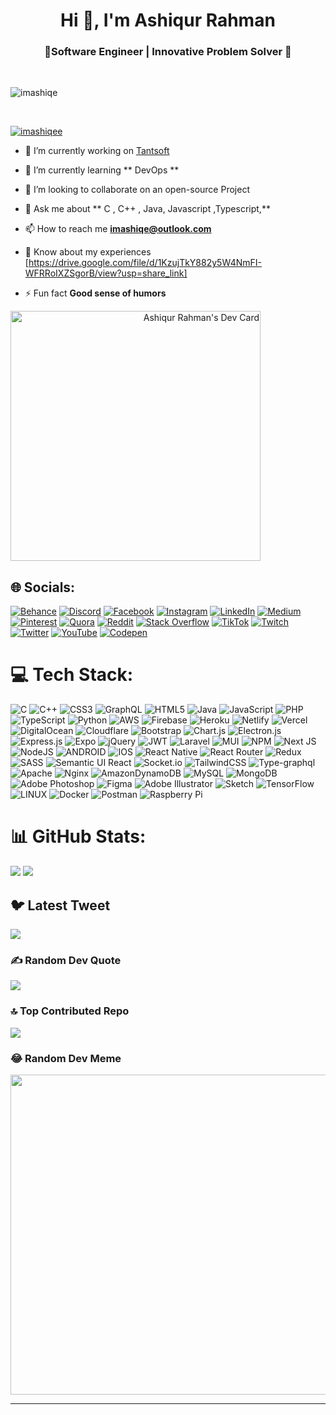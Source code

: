 

<h1 align="center">Hi 👋, I'm Ashiqur Rahman</h1>
<h3 align="center">🚀Software Engineer |  Innovative Problem Solver 🤖 </h3>




</br>

<p align="left"> <img src="https://komarev.com/ghpvc/?username=imashiqe&label=Profile%20views&color=0e75b6&style=flat" alt="imashiqe" /> </p>
</br>

<p align="left"> <a href="https://twitter.com/imashiqee" target="blank"><img src="https://img.shields.io/twitter/follow/imashiqee?logo=twitter&style=for-the-badge" alt="imashiqee" /></a> </p>


- 🔭 I’m currently working on [Tantsoft](https://tantsoft.com/)

- 🌱 I’m currently learning ** DevOps **

- 👯 I’m looking to collaborate on an open-source Project

- 💬 Ask me about ** C , C++ , Java, Javascript ,Typescript,**

- 📫 How to reach me **imashiqe@outlook.com**

- 📄 Know about my experiences [https://drive.google.com/file/d/1KzujTkY882y5W4NmFI-WFRRoIXZSgorB/view?usp=share_link]

- ⚡ Fun fact **Good sense of humors**

<a align="right" href="https://app.daily.dev/imashiqe"><img src="https://api.daily.dev/devcards/bfee3ac3e3f046cf832acf7562d0673b.png?r=w0f" width="400" alt="Ashiqur Rahman's Dev Card"/></a>

## 🌐 Socials:
[![Behance](https://img.shields.io/badge/Behance-1769ff?logo=behance&logoColor=white)](https://behance.net/imashiqe) [![Discord](https://img.shields.io/badge/Discord-%237289DA.svg?logo=discord&logoColor=white)](https://discord.gg/imashiqe) [![Facebook](https://img.shields.io/badge/Facebook-%231877F2.svg?logo=Facebook&logoColor=white)](https://www.facebook.com/imashiqee) [![Instagram](https://img.shields.io/badge/Instagram-%23E4405F.svg?logo=Instagram&logoColor=white)](https://instagram.com/imashiqe) [![LinkedIn](https://img.shields.io/badge/LinkedIn-%230077B5.svg?logo=linkedin&logoColor=white)](https://www.linkedin.com/imashiqe) [![Medium](https://img.shields.io/badge/Medium-12100E?logo=medium&logoColor=white)](https://medium.com/@imashiqe) [![Pinterest](https://img.shields.io/badge/Pinterest-%23E60023.svg?logo=Pinterest&logoColor=white)](https://pinterest.com/imashiqe) [![Quora](https://img.shields.io/badge/Quora-%23B92B27.svg?logo=Quora&logoColor=white)](https://quora.com/profile/imashiqe) [![Reddit](https://img.shields.io/badge/Reddit-%23FF4500.svg?logo=Reddit&logoColor=white)](https://reddit.com/user/imashiqe) [![Stack Overflow](https://img.shields.io/badge/-Stackoverflow-FE7A16?logo=stack-overflow&logoColor=white)](https://stackoverflow.com/users/imashiqe) [![TikTok](https://img.shields.io/badge/TikTok-%23000000.svg?logo=TikTok&logoColor=white)](https://tiktok.com/@imashiqe) [![Twitch](https://img.shields.io/badge/Twitch-%239146FF.svg?logo=Twitch&logoColor=white)](https://twitch.tv/imashiqe) [![Twitter](https://img.shields.io/badge/Twitter-%231DA1F2.svg?logo=Twitter&logoColor=white)](https://twitter.com/imashiqee) [![YouTube](https://img.shields.io/badge/YouTube-%23FF0000.svg?logo=YouTube&logoColor=white)](https://www.youtube.com/@tantsoft) [![Codepen](https://img.shields.io/badge/Codepen-000000?style=for-the-badge&logo=codepen&logoColor=white)](https://codepen.io/imashiqe) 

# 💻 Tech Stack:
![C](https://img.shields.io/badge/c-%2300599C.svg?style=for-the-badge&logo=c&logoColor=white) ![C++](https://img.shields.io/badge/c++-%2300599C.svg?style=for-the-badge&logo=c%2B%2B&logoColor=white) ![CSS3](https://img.shields.io/badge/css3-%231572B6.svg?style=for-the-badge&logo=css3&logoColor=white) ![GraphQL](https://img.shields.io/badge/-GraphQL-E10098?style=for-the-badge&logo=graphql&logoColor=white) ![HTML5](https://img.shields.io/badge/html5-%23E34F26.svg?style=for-the-badge&logo=html5&logoColor=white) ![Java](https://img.shields.io/badge/java-%23ED8B00.svg?style=for-the-badge&logo=java&logoColor=white) ![JavaScript](https://img.shields.io/badge/javascript-%23323330.svg?style=for-the-badge&logo=javascript&logoColor=%23F7DF1E) ![PHP](https://img.shields.io/badge/php-%23777BB4.svg?style=for-the-badge&logo=php&logoColor=white) ![TypeScript](https://img.shields.io/badge/typescript-%23007ACC.svg?style=for-the-badge&logo=typescript&logoColor=white) ![Python](https://img.shields.io/badge/python-3670A0?style=for-the-badge&logo=python&logoColor=ffdd54) ![AWS](https://img.shields.io/badge/AWS-%23FF9900.svg?style=for-the-badge&logo=amazon-aws&logoColor=white)  ![Firebase](https://img.shields.io/badge/firebase-%23039BE5.svg?style=for-the-badge&logo=firebase) ![Heroku](https://img.shields.io/badge/heroku-%23430098.svg?style=for-the-badge&logo=heroku&logoColor=white) ![Netlify](https://img.shields.io/badge/netlify-%23000000.svg?style=for-the-badge&logo=netlify&logoColor=#00C7B7) ![Vercel](https://img.shields.io/badge/vercel-%23000000.svg?style=for-the-badge&logo=vercel&logoColor=white) ![DigitalOcean](https://img.shields.io/badge/DigitalOcean-%230167ff.svg?style=for-the-badge&logo=digitalOcean&logoColor=white)  ![Cloudflare](https://img.shields.io/badge/Cloudflare-F38020?style=for-the-badge&logo=Cloudflare&logoColor=white) ![Bootstrap](https://img.shields.io/badge/bootstrap-%23563D7C.svg?style=for-the-badge&logo=bootstrap&logoColor=white) ![Chart.js](https://img.shields.io/badge/chart.js-F5788D.svg?style=for-the-badge&logo=chart.js&logoColor=white) ![Electron.js](https://img.shields.io/badge/Electron-191970?style=for-the-badge&logo=Electron&logoColor=white) ![Express.js](https://img.shields.io/badge/express.js-%23404d59.svg?style=for-the-badge&logo=express&logoColor=%2361DAFB) ![Expo](https://img.shields.io/badge/expo-1C1E24?style=for-the-badge&logo=expo&logoColor=#D04A37) ![jQuery](https://img.shields.io/badge/jquery-%230769AD.svg?style=for-the-badge&logo=jquery&logoColor=white) ![JWT](https://img.shields.io/badge/JWT-black?style=for-the-badge&logo=JSON%20web%20tokens) ![Laravel](https://img.shields.io/badge/laravel-%23FF2D20.svg?style=for-the-badge&logo=laravel&logoColor=white) ![MUI](https://img.shields.io/badge/MUI-%230081CB.svg?style=for-the-badge&logo=material-ui&logoColor=white) ![NPM](https://img.shields.io/badge/NPM-%23000000.svg?style=for-the-badge&logo=npm&logoColor=white) ![Next JS](https://img.shields.io/badge/Next-black?style=for-the-badge&logo=next.js&logoColor=white) ![NodeJS](https://img.shields.io/badge/node.js-6DA55F?style=for-the-badge&logo=node.js&logoColor=white) ![ANDROID](https://img.shields.io/badge/android-%2320232a.svg?style=for-the-badge&logo=android&logoColor=%a4c639) ![IOS](https://img.shields.io/badge/IOS-%2320232a.svg?style=for-the-badge&logo=apple&logoColor=white) ![React Native](https://img.shields.io/badge/react_native-%2320232a.svg?style=for-the-badge&logo=react&logoColor=%2361DAFB) ![React Router](https://img.shields.io/badge/React_Router-CA4245?style=for-the-badge&logo=react-router&logoColor=white) ![Redux](https://img.shields.io/badge/redux-%23593d88.svg?style=for-the-badge&logo=redux&logoColor=white) ![SASS](https://img.shields.io/badge/SASS-hotpink.svg?style=for-the-badge&logo=SASS&logoColor=white) ![Semantic UI React](https://img.shields.io/badge/Semantic%20UI%20React-%2335BDB2.svg?style=for-the-badge&logo=SemanticUIReact&logoColor=white) ![Socket.io](https://img.shields.io/badge/Socket.io-black?style=for-the-badge&logo=socket.io&badgeColor=010101) ![TailwindCSS](https://img.shields.io/badge/tailwindcss-%2338B2AC.svg?style=for-the-badge&logo=tailwind-css&logoColor=white) ![Type-graphql](https://img.shields.io/badge/-TypeGraphQL-%23C04392?style=for-the-badge) ![Apache](https://img.shields.io/badge/apache-%23D42029.svg?style=for-the-badge&logo=apache&logoColor=white) ![Nginx](https://img.shields.io/badge/nginx-%23009639.svg?style=for-the-badge&logo=nginx&logoColor=white) ![AmazonDynamoDB](https://img.shields.io/badge/Amazon%20DynamoDB-4053D6?style=for-the-badge&logo=Amazon%20DynamoDB&logoColor=white) ![MySQL](https://img.shields.io/badge/mysql-%2300f.svg?style=for-the-badge&logo=mysql&logoColor=white) ![MongoDB](https://img.shields.io/badge/MongoDB-%234ea94b.svg?style=for-the-badge&logo=mongodb&logoColor=white) ![Adobe Photoshop](https://img.shields.io/badge/adobephotoshop-%2331A8FF.svg?style=for-the-badge&logo=adobephotoshop&logoColor=white) 	![Figma](https://img.shields.io/badge/figma-%23F24E1E.svg?style=for-the-badge&logo=figma&logoColor=white) ![Adobe Illustrator](https://img.shields.io/badge/adobeillustrator-%23FF9A00.svg?style=for-the-badge&logo=adobeillustrator&logoColor=white) ![Sketch](https://img.shields.io/badge/Sketch-FFB387?style=for-the-badge&logo=sketch&logoColor=black) ![TensorFlow](https://img.shields.io/badge/TensorFlow-%23FF6F00.svg?style=for-the-badge&logo=TensorFlow&logoColor=white) ![LINUX](https://img.shields.io/badge/Linux-FCC624?style=for-the-badge&logo=linux&logoColor=black) ![Docker](https://img.shields.io/badge/docker-%230db7ed.svg?style=for-the-badge&logo=docker&logoColor=white)  ![Postman](https://img.shields.io/badge/Postman-FF6C37?style=for-the-badge&logo=postman&logoColor=white) ![Raspberry Pi](https://img.shields.io/badge/-RaspberryPi-C51A4A?style=for-the-badge&logo=Raspberry-Pi)
# 📊 GitHub Stats:

![](https://github-readme-stats.vercel.app/api/top-langs/?username=imashiqe&theme=dark&hide_border=false&include_all_commits=false&count_private=false&layout=compact) 
![](https://github-readme-streak-stats.herokuapp.com/?user=imashiqe&theme=dark&hide_border=false)

## 🐦 Latest Tweet
[![](https://gtce.itsvg.in/api?username=imashiqe)](https://github.com/VishwaGauravIn/github-twitter-card-embed)

### ✍️ Random Dev Quote
![](https://quotes-github-readme.vercel.app/api?type=horizontal&theme=radical)

### 🔝 Top Contributed Repo
![](https://github-contributor-stats.vercel.app/api?username=imashiqe&limit=5&theme=tokyonight&combine_all_yearly_contributions=true)

### 😂 Random Dev Meme
<img src="https://rm.up.railway.app/" width="512px"/>

---



